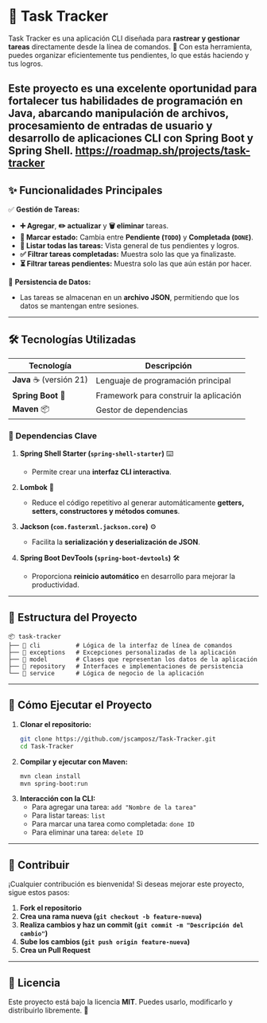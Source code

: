 # 📌 Task Tracker

Task Tracker es una aplicación CLI diseñada para **rastrear y gestionar tareas** directamente desde la línea de comandos. 🚀 Con esta herramienta, puedes organizar eficientemente tus pendientes, lo que estás haciendo y tus logros.

Este proyecto es una excelente oportunidad para fortalecer tus habilidades de programación en **Java**, abarcando manipulación de archivos, procesamiento de entradas de usuario y desarrollo de aplicaciones CLI con **Spring Boot y Spring Shell**.
https://roadmap.sh/projects/task-tracker
---

## ✨ Funcionalidades Principales

✅ **Gestión de Tareas:**
- **➕ Agregar**, **✏️ actualizar** y **🗑️ eliminar** tareas.
- **🚦 Marcar estado:** Cambia entre **Pendiente (`TODO`)** y **Completada (`DONE`)**.
- **📄 Listar todas las tareas:** Vista general de tus pendientes y logros.
- **✅ Filtrar tareas completadas:** Muestra solo las que ya finalizaste.
- **⏳ Filtrar tareas pendientes:** Muestra solo las que aún están por hacer.

💾 **Persistencia de Datos:**
- Las tareas se almacenan en un **archivo JSON**, permitiendo que los datos se mantengan entre sesiones.

---

## 🛠 Tecnologías Utilizadas

| Tecnología | Descripción |
|------------|------------|
| **Java** ☕ (versión 21) | Lenguaje de programación principal |
| **Spring Boot** 🚀 | Framework para construir la aplicación |
| **Maven** 📦 | Gestor de dependencias |

### 📌 Dependencias Clave

1. **Spring Shell Starter (`spring-shell-starter`)** ⌨️
   - Permite crear una **interfaz CLI interactiva**.
   
2. **Lombok** 🧱
   - Reduce el código repetitivo al generar automáticamente **getters, setters, constructores y métodos comunes**.
   
3. **Jackson (`com.fasterxml.jackson.core`)** ⚙️
   - Facilita la **serialización y deserialización de JSON**.
   
4. **Spring Boot DevTools (`spring-boot-devtools`)** 🛠️
   - Proporciona **reinicio automático** en desarrollo para mejorar la productividad.

---

## 📂 Estructura del Proyecto

```
📦 task-tracker
├── 📂 cli          # Lógica de la interfaz de línea de comandos
├── 📂 exceptions   # Excepciones personalizadas de la aplicación
├── 📂 model        # Clases que representan los datos de la aplicación
├── 📂 repository   # Interfaces e implementaciones de persistencia
└── 📂 service      # Lógica de negocio de la aplicación
```

---

## 🚀 Cómo Ejecutar el Proyecto

1. **Clonar el repositorio:**
   ```bash
   git clone https://github.com/jscamposz/Task-Tracker.git
   cd Task-Tracker
   ```
2. **Compilar y ejecutar con Maven:**
   ```bash
   mvn clean install
   mvn spring-boot:run
   ```
3. **Interacción con la CLI:**
   - Para agregar una tarea: `add "Nombre de la tarea"`
   - Para listar tareas: `list`
   - Para marcar una tarea como completada: `done ID`
   - Para eliminar una tarea: `delete ID`

---

## 📌 Contribuir

¡Cualquier contribución es bienvenida! Si deseas mejorar este proyecto, sigue estos pasos:

1. **Fork el repositorio**
2. **Crea una rama nueva (`git checkout -b feature-nueva`)**
3. **Realiza cambios y haz un commit (`git commit -m "Descripción del cambio"`)**
4. **Sube los cambios (`git push origin feature-nueva`)**
5. **Crea un Pull Request**

---

## 📜 Licencia

Este proyecto está bajo la licencia **MIT**. Puedes usarlo, modificarlo y distribuirlo libremente. 🎉

